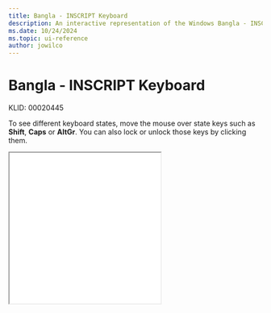 ```yaml
---
title: Bangla - INSCRIPT Keyboard
description: An interactive representation of the Windows Bangla - INSCRIPT keyboard. To see different keyboard states, click or move the mouse over the state keys.
ms.date: 10/24/2024
ms.topic: ui-reference
author: jowilco
---
```


# Bangla - INSCRIPT Keyboard

KLID: 00020445

To see different keyboard states, move the mouse over state keys such as **Shift**, **Caps** or **AltGr**. You can also lock or unlock those keys by clicking them.

<iframe src="kbdinbe2.html" height="300"></iframe>
